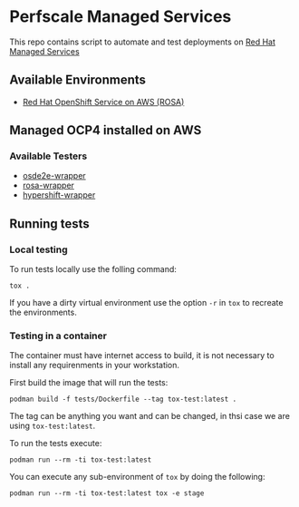 # Perfscale Managed Services

This repo contains script to automate and test deployments on [Red Hat Managed Services](https://www.openshift.com/learn/topics/managed-services)

## Available Environments

- [Red Hat OpenShift Service on AWS (ROSA)](https://www.openshift.com/products/amazon-openshift)

## Managed OCP4 installed on AWS

### Available Testers

- [osde2e-wrapper](./osde2e/README.md)
- [rosa-wrapper](./rosa/README.md)
- [hypershift-wrapper](./hypershift/README.md)

## Running tests

### Local testing

To run tests locally use the folling command:

`tox .`

If you have a dirty virtual environment use the option `-r` in `tox` to recreate the environments.

### Testing in a container

The container must have internet access to build, it is not necessary to install any requirenments in your workstation.

First build the image that will run the tests:

`podman build -f tests/Dockerfile --tag tox-test:latest .`

The tag can be anything you want and can be changed, in thsi case we are using `tox-test:latest`.

To run the tests execute:

`podman run --rm -ti tox-test:latest`

You can execute any sub-environment of `tox` by doing the following:

`podman run --rm -ti tox-test:latest tox -e stage`
